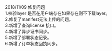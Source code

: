 2018/11/09 修复问题<br>
1.校验layer 是否在用户端存在如果存在则不下载layer。<br>
2.修复了manifest无法上传的问题。<br>
3.新增了查询license 接口。<br>
4.新增了异步证书同步。<br>
5.新增了部署状态记录。<br>
6.新增了订单状态回执同步。<br>

